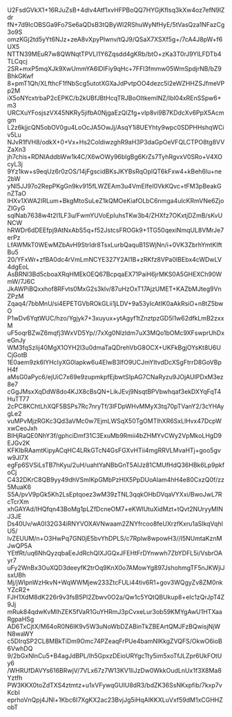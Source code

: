U2FsdGVkX1+16RJuZsB+4dlv4Atf1xvHFPBoQQ7HYGjKfIsq3kXw4oz7efN9lZdr
fN+7d9IcOBSGa9Fo7Se6aQDsB3tQByWl2RShuWyNfHyE/5tVasQza1NFazCg3o9S
omzKGj2td5yYt6NJz+zeA8vXpyPIwnv/tQJ9/QSaX7XSXf5g+/7cA4J8pW+f6UX5
NTTN39MEuR7w8QWNqtTPVLI1Y6Zqsdd4gKRb/btO+zKa3T0rJ9YILFDTb4TLCqcj
2SR+mxP5mqXJk9XwUmmYA6lDIFiy9qHc+7FFl3fmmw05WmSpdjrNB/bZ9BhkGKwf
8+pmT1Qh/XLfthcF1fNbScg5utotXGXaJdPvtpOO4dezc5I2eWZHHZSJfmeVPp2M
iX5oNYcxtrbaP2cEPKC/b2kUBfJBtHcqTRJBoOItkemINZ/Ibl04xREnSSpw6+m3
URCXuYFosjszVX45NKRy5jifbA0NjgaEzQlZfg+vIp8vi9B7KDdcXv6PpX5Acmgm
L2z6kjjcQN5obOV0gu4LoOcJA5OwJj/AsqY1i8UEYhty9wpc0SDPHHshqWCiv5Lu
NJvR1fVH8/odkX+0+Vx+Hs2ColdiwzghR9aH3P3daGpOeVFQLCTPO8tg8VVZaXn3
jh7chis+RDNIAddbWw1k4C/X6wOWy96blgBg6KrZs7TyhRgvxV0SRo+V4XOcyL3j
9Yz1kw+s9eqUz6r0zOS/14jFgscidBKsJKYBsRqOplQT6kFxw4+kBeh6lu+ne2bW
yNI5JJ97o2RepPKgGn9kv915fLWZEAm3u4VmEIfeI0VkKQvc+tFM3pBeakGnZTaO
lHXv1XWA2IRLum+BkgMtoSuLeZ1kQMOeKiafOLbC6nmga4ulcKRmVNe6ZjoZIGyG
sqlNab7638w4t2I1LF3u/FwmYUVoEpIuhsTKw3b4/ZHXfz7OKxtjDZmB/sKvUNCW
hRWDr6dDEEfpj9AtNxAbS5q+f52JstcsFROGk9+1TG50qexiNmqUL8VMrJe7erPz
LfAWMkT0WEwMZbAvH9StrIdr8TsxLurbQaquB1SWjNn/i+0VK3ZbrhYmtKIftBu5
20/YFxWr+zfBA0dc4rVmLmNCYE327Y2AI1B+zRKfz8VPa0IBEbx4cWDwLV4dgEoL
AsBRNl3Bd5cboaXRqHMEkOEQ67BcpqaEX71PaiH6jrMKS0A5GHEXCh90WmW/7J6C
JkAWPiBQxxhof8RFvts0MxG2s3klv/87uHzOxT17AjzUMET+KAZbMJteg9VnZPzM
Zqaq4/7bbMnU/si4EPETGVbROkGLii1jLDV+9a53yIcAtIK0aAkRsiO+n8tZ5bwO
P1wDv6YqtWUC/hzo/Ygjyk7+3xuyux+ytAgyf1tZnztpzGD5l1w62dfkLmB2zxxM
uF5oqrBZwZ6mqfj3WxVD5Yp//7xXg0Nlzldm7uX3MQo1bOMc9XFswprUhDxeGnJy
WM3fqSzIij40MgX1OYH2l3u0dmaTaQDrehVbG8OCX+UKFkBgjOYsKt8U6UCjGotB
1E0aem9zk6lYHcIyXG0lapkw6u4ElwB3lfO9UCJmYItvdDcXSgFtrrD8GoVBpH4f
aMsG0aPyc6/ejUiC7x69e9zupmkpfEjbwtSIpAG7CNaRyzu9JOjAUIPDxM3ez8e7
cGgJMsxXqDdW8do4KJX8cBsQN+LikJEvj9NsqtBPVbwhqaf3ekDXYqFqT4HuTT77
2cPC8KChtLhXQF5BSPs7Rc7nryTf/3lFDpWHvMMyX3tq70pTVanY2/3cYHAygLe2
vuMPvMjzRGKc3Qd3aVMc0w7EjmLWSqX50TgOMTlhXR6SxLlHvx47DcpWxwCeoJxh
BIHjRaQE0NhY3f/gphciDmf31C3ExuMb9Rmii4bZHMYvCWy2VpMkoLHgD9EJGv2K
KFKIbRAamtKipyACqHC4LRkGTcN4GsFGXvHTii4mgRRVLMvaHTj+goo5gvw9Jl7X
egFp6SVSiLsTB7hKyu/2uH/uahtYaNBbGnT5AlJz81CMUfHdQ36HBk6Lp9pkfoCj
C432DKrC8QB9yy49dhVSmIKpGMbPzHlX5PpDUoAlam4hH4e80CxzQ0f/zz5MuaK6
S5A/pvV9pGk5Kh2LsEptqoez3wM39zTNL3qqkOHbDVqaVYXxi/BwoJwL7RcTcrXm
xhGAYAd/IHQfqn43BoMg1pLZfDcneOM7+eKWlUtuXidMzt+tQvt2NUryyMINJ3JE
Ds40Uv/wA0I32G34iRNYVOXAVNwaam2ZNYfrcoo8feUXrzfKxru1aSlkqVqhlU5/
lvZEUUM/n+O3HwPq7GN0jE5bvYhDPLS/c7RpIw8wpowH3//I5NUmtaKznMJwQP5A
YEtfRt/uq6NhQyzqbaEeJdRchQlXJGQxJFEHtFrDYnwwh7ZbYDFL5i/VsbrOAyr7
uFy2WnBx3OuXQD3deeyfK2trOq9KnX0o7AMowYg897JshohmgTF5nJKWjiJsxUBh
Mj/jWIpnWzHkvN+WqWWMjew233ZtcFULi44tiv6R1+gov3WQgyZv8ZM0nkYZcR2+
FJH1XdM8dK226r9v3fsB5Pl2Zbwv0O2a/Qw1c5YQtQBUkup8+eIc1zQrJpT4Z9Jj
mRuk84qdwKvMIhZEK5fVaR1GuYHRmJ3pCvxeLur3ob59KMYgAwU1HTXaaRgpaHSg
AD6TxCjtX/M64oR0N6IK9v5W3uNoWbDZABinTkZBEArtQMJFzBQwisjNjWN8waWY
c5DIrqSP2CL8MBkTiDm9Omc74PZeaqFrPUe4bamNlKkgZVQFS/OkwO6ioB6VwhDQ
9/2bGxNlnCu5+B4agJdBPL/Ih5GpxzDEioURYgcTty5im5xoTfJLZpr6UkFOtUy6
/WHRUfDAVYs616BRwjV/7VLx67z7W13KV1liJzDw0WkkOudLnUx1f3X8Ma8Yztfh
PW3KKX0toZdTXS4ztmtz+u1xVFywqGUIU8dR3/bdZK36SsNKxpfib/7kxp7vKcbI
eprhoVnQpj4JNl+1Kbc6I7XgKX2ac23BvjJg5iHqAIKKXLuVxf59dM1xCGHHZobT
